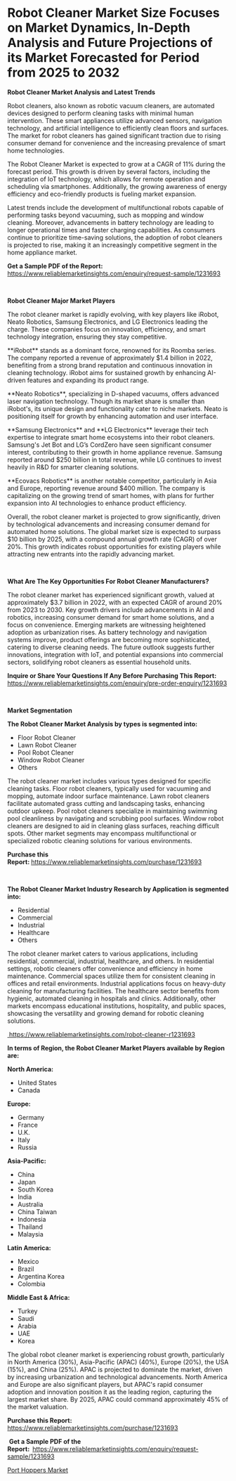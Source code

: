 <p><h1>Robot Cleaner Market Size Focuses on Market Dynamics, In-Depth Analysis and Future Projections of its Market Forecasted for Period from 2025 to 2032</h1></p><p><strong>Robot Cleaner Market Analysis and Latest Trends</strong></p>
<p><p>Robot cleaners, also known as robotic vacuum cleaners, are automated devices designed to perform cleaning tasks with minimal human intervention. These smart appliances utilize advanced sensors, navigation technology, and artificial intelligence to efficiently clean floors and surfaces. The market for robot cleaners has gained significant traction due to rising consumer demand for convenience and the increasing prevalence of smart home technologies.</p><p>The Robot Cleaner Market is expected to grow at a CAGR of 11% during the forecast period. This growth is driven by several factors, including the integration of IoT technology, which allows for remote operation and scheduling via smartphones. Additionally, the growing awareness of energy efficiency and eco-friendly products is fueling market expansion. </p><p>Latest trends include the development of multifunctional robots capable of performing tasks beyond vacuuming, such as mopping and window cleaning. Moreover, advancements in battery technology are leading to longer operational times and faster charging capabilities. As consumers continue to prioritize time-saving solutions, the adoption of robot cleaners is projected to rise, making it an increasingly competitive segment in the home appliance market.</p></p>
<p><strong>Get a Sample PDF of the Report:&nbsp;</strong> <a href="https://www.reliablemarketinsights.com/enquiry/request-sample/1231693?utm_campaign=3274&utm_medium=2&utm_source=Github&utm_content=ia&utm_term=11042025&utm_id=robot-cleaner">https://www.reliablemarketinsights.com/enquiry/request-sample/1231693</a></p>
<p>&nbsp;</p>
<p><strong>Robot Cleaner Major Market Players</strong></p>
<p><p>The robot cleaner market is rapidly evolving, with key players like iRobot, Neato Robotics, Samsung Electronics, and LG Electronics leading the charge. These companies focus on innovation, efficiency, and smart technology integration, ensuring they stay competitive.</p><p>**iRobot** stands as a dominant force, renowned for its Roomba series. The company reported a revenue of approximately $1.4 billion in 2022, benefiting from a strong brand reputation and continuous innovation in cleaning technology. iRobot aims for sustained growth by enhancing AI-driven features and expanding its product range.</p><p>**Neato Robotics**, specializing in D-shaped vacuums, offers advanced laser navigation technology. Though its market share is smaller than iRobot's, its unique design and functionality cater to niche markets. Neato is positioning itself for growth by enhancing automation and user interface.</p><p>**Samsung Electronics** and **LG Electronics** leverage their tech expertise to integrate smart home ecosystems into their robot cleaners. Samsung's Jet Bot and LG’s CordZero have seen significant consumer interest, contributing to their growth in home appliance revenue. Samsung reported around $250 billion in total revenue, while LG continues to invest heavily in R&D for smarter cleaning solutions.</p><p>**Ecovacs Robotics** is another notable competitor, particularly in Asia and Europe, reporting revenue around $400 million. The company is capitalizing on the growing trend of smart homes, with plans for further expansion into AI technologies to enhance product efficiency.</p><p>Overall, the robot cleaner market is projected to grow significantly, driven by technological advancements and increasing consumer demand for automated home solutions. The global market size is expected to surpass $10 billion by 2025, with a compound annual growth rate (CAGR) of over 20%. This growth indicates robust opportunities for existing players while attracting new entrants into the rapidly advancing market.</p></p>
<p>&nbsp;</p>
<p><strong>What Are The Key Opportunities For Robot Cleaner Manufacturers?</strong></p>
<p><p>The robot cleaner market has experienced significant growth, valued at approximately $3.7 billion in 2022, with an expected CAGR of around 20% from 2023 to 2030. Key growth drivers include advancements in AI and robotics, increasing consumer demand for smart home solutions, and a focus on convenience. Emerging markets are witnessing heightened adoption as urbanization rises. As battery technology and navigation systems improve, product offerings are becoming more sophisticated, catering to diverse cleaning needs. The future outlook suggests further innovations, integration with IoT, and potential expansions into commercial sectors, solidifying robot cleaners as essential household units.</p></p>
<p><strong>Inquire or Share Your Questions If Any Before Purchasing This Report:</strong> <a href="https://www.reliablemarketinsights.com/enquiry/pre-order-enquiry/1231693?utm_campaign=3274&utm_medium=2&utm_source=Github&utm_content=ia&utm_term=11042025&utm_id=robot-cleaner">https://www.reliablemarketinsights.com/enquiry/pre-order-enquiry/1231693</a></p>
<p>&nbsp;</p>
<p><strong>Market Segmentation</strong></p>
<p><strong>The Robot Cleaner Market Analysis by types is segmented into:</strong></p>
<p><ul><li>Floor Robot Cleaner</li><li>Lawn Robot Cleaner</li><li>Pool Robot Cleaner</li><li>Window Robot Cleaner</li><li>Others</li></ul></p>
<p><p>The robot cleaner market includes various types designed for specific cleaning tasks. Floor robot cleaners, typically used for vacuuming and mopping, automate indoor surface maintenance. Lawn robot cleaners facilitate automated grass cutting and landscaping tasks, enhancing outdoor upkeep. Pool robot cleaners specialize in maintaining swimming pool cleanliness by navigating and scrubbing pool surfaces. Window robot cleaners are designed to aid in cleaning glass surfaces, reaching difficult spots. Other market segments may encompass multifunctional or specialized robotic cleaning solutions for various environments.</p></p>
<p><strong>Purchase this Report:&nbsp;</strong><a href="https://www.reliablemarketinsights.com/purchase/1231693?utm_campaign=3274&utm_medium=2&utm_source=Github&utm_content=ia&utm_term=11042025&utm_id=robot-cleaner">https://www.reliablemarketinsights.com/purchase/1231693</a></p>
<p>&nbsp;</p>
<p><strong>The Robot Cleaner Market Industry Research by Application is segmented into:</strong></p>
<p><ul><li>Residential</li><li>Commercial</li><li>Industrial</li><li>Healthcare</li><li>Others</li></ul></p>
<p><p>The robot cleaner market caters to various applications, including residential, commercial, industrial, healthcare, and others. In residential settings, robotic cleaners offer convenience and efficiency in home maintenance. Commercial spaces utilize them for consistent cleaning in offices and retail environments. Industrial applications focus on heavy-duty cleaning for manufacturing facilities. The healthcare sector benefits from hygienic, automated cleaning in hospitals and clinics. Additionally, other markets encompass educational institutions, hospitality, and public spaces, showcasing the versatility and growing demand for robotic cleaning solutions.</p></p>
<p><a href="https://www.reliablemarketinsights.com/robot-cleaner-r1231693?utm_campaign=3274&utm_medium=2&utm_source=Github&utm_content=ia&utm_term=11042025&utm_id=robot-cleaner">&nbsp;https://www.reliablemarketinsights.com/robot-cleaner-r1231693</a></p>
<p><strong>In terms of Region, the Robot Cleaner Market Players available by Region are:</strong></p>
<p>
    <p> <strong> North America: </strong>
        <ul>
            <li>United States</li>
            <li>Canada</li>
        </ul>
        </p> 
    <p> <strong> Europe: </strong>
        <ul>
            <li>Germany</li>
            <li>France</li>
            <li>U.K.</li>
            <li>Italy</li>
            <li>Russia</li>
        </ul>
        </p> 
    <p> <strong> Asia-Pacific: </strong>
        <ul>
            <li>China</li>
            <li>Japan</li>
            <li>South Korea</li>
            <li>India</li>
            <li>Australia</li>
            <li>China Taiwan</li>
            <li>Indonesia</li>
            <li>Thailand</li>
            <li>Malaysia</li>
        </ul>
        </p> 
    <p> <strong> Latin America: </strong>
        <ul>
            <li>Mexico</li>
            <li>Brazil</li>
            <li>Argentina Korea</li>
            <li>Colombia</li>
        </ul>
        </p> 
    <p> <strong> Middle East & Africa: </strong>
        <ul>
            <li>Turkey</li>
            <li>Saudi</li>
            <li>Arabia</li>
            <li>UAE</li>
            <li>Korea</li>
        </ul>
    </p>
    </p>
<p><p>The global robot cleaner market is experiencing robust growth, particularly in North America (30%), Asia-Pacific (APAC) (40%), Europe (20%), the USA (15%), and China (25%). APAC is projected to dominate the market, driven by increasing urbanization and technological advancements. North America and Europe are also significant players, but APAC's rapid consumer adoption and innovation position it as the leading region, capturing the largest market share. By 2025, APAC could command approximately 45% of the market valuation.</p></p>
<p><strong>Purchase this Report: </strong><a href="https://www.reliablemarketinsights.com/purchase/1231693?utm_campaign=3274&utm_medium=2&utm_source=Github&utm_content=ia&utm_term=11042025&utm_id=robot-cleaner">https://www.reliablemarketinsights.com/purchase/1231693</a></p>
<p>&nbsp;<strong>Get a Sample PDF of the Report:&nbsp;&nbsp;</strong><a href="https://www.reliablemarketinsights.com/enquiry/request-sample/1231693?utm_campaign=3274&utm_medium=2&utm_source=Github&utm_content=ia&utm_term=11042025&utm_id=robot-cleaner">https://www.reliablemarketinsights.com/enquiry/request-sample/1231693</a></p>
<p><strong></strong></p>
<p><p><a href="https://github.com/frodanlert/Market-Research-Report-List-1/blob/main/port-hoppers-market.md?utm_campaign=3274&utm_medium=2&utm_source=Github&utm_content=ia&utm_term=11042025&utm_id=robot-cleaner">Port Hoppers Market</a></p></p>